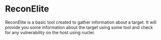 # ReconElite
ReconElite is a basic tool created to gather information about a target. It will provide you some information about the target using some tool and check for any vulnerability on the host using nuclei.
